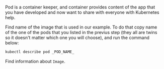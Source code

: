 Pod is a container keeper, and container provides content of the app that you have developed and now want to share with everyone with Kubernetes help.

Find name of the image that is used in our example. To do that copy name of the one of the pods that you listed in the previus step (they all are twins so it doesn't matter which one you will choose), and run the command below:

```sh
kubectl describe pod _POD_NAME_
```

Find information about `Image`.